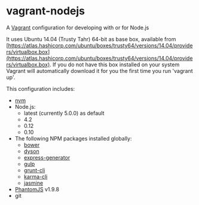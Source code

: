 # vagrant-nodejs
A [Vagrant](https://www.vagrantup.com/) configuration for developing with or for Node.js

It uses Ubuntu 14.04 (Trusty Tahr) 64-bit as base box, available from [https://atlas.hashicorp.com/ubuntu/boxes/trusty64/versions/14.04/providers/virtualbox.box](https://atlas.hashicorp.com/ubuntu/boxes/trusty64/versions/14.04/providers/virtualbox.box). If you do not have this box installed on your system Vagrant will automatically download it for you the first time you run 'vagrant up'.

This configuration includes:

 * [nvm](https://github.com/creationix/nvm)
 * Node.js:
   * latest (currently 5.0.0) as default
   * 4.2
   * 0.12
   * 0.10
 * The following NPM packages installed globally: 
	 * [bower](http://bower.io)
	 * [dyson](http://webpro.github.io/dyson/)
	 * [express-generator](http://expressjs.com/es/starter/generator.html)
	 * [gulp](http://gulpjs.com/)
	 * [grunt-cli](http://gruntjs.com/)
	 * [karma-cli](http://karma-runner.github.io/)
	 * [jasmine](http://jasmine.github.io/)
 * [PhantomJS](http://phantomjs.org/) v1.9.8
 * git